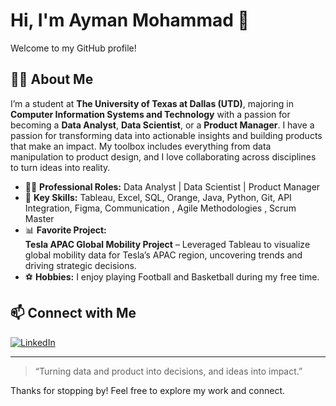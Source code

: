 # Hi, I'm Ayman Mohammad 👋  
Welcome to my GitHub profile!

## 👨‍💻 About Me

I’m a student at **The University of Texas at Dallas (UTD)**, majoring in **Computer Information Systems and Technology** with a passion for becoming a **Data Analyst**, **Data Scientist**, or a  **Product Manager**. I have a passion for transforming data into actionable insights and building products that make an impact. My toolbox includes everything from data manipulation to product design, and I love collaborating across disciplines to turn ideas into reality.



- 🧑‍💼 **Professional Roles:** Data Analyst | Data Scientist | Product Manager  
- 🚀 **Key Skills:** Tableau, Excel, SQL, Orange, Java, Python, Git, API Integration, Figma, Communication , Agile Methodologies , Scrum Master
- 📊 **Favorite Project:**  
  **Tesla APAC Global Mobility Project** – Leveraged Tableau to visualize global mobility data for Tesla’s APAC region, uncovering trends and driving strategic decisions.  
- ⚽ **Hobbies:** I enjoy playing Football and Basketball during my free time.

## 📫 Connect with Me
<a href="https://www.linkedin.com/in/ayman-mohammad-063278255/" target="_blank">
  <img src="https://img.shields.io/badge/LinkedIn-Ayman%20Mohammad-blue?style=flat-square&logo=linkedin" alt="LinkedIn">
</a>

---

> “Turning data and product into decisions, and ideas into impact.”

Thanks for stopping by! Feel free to explore my work and connect.
